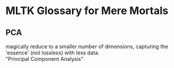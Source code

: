 # MLTK Glossary for Mere Mortals
## PCA 
magically reduce to a smaller number of dimensions, capturing the 'essence' (not lossless) with less data.  
"Principal Component Analysis"
